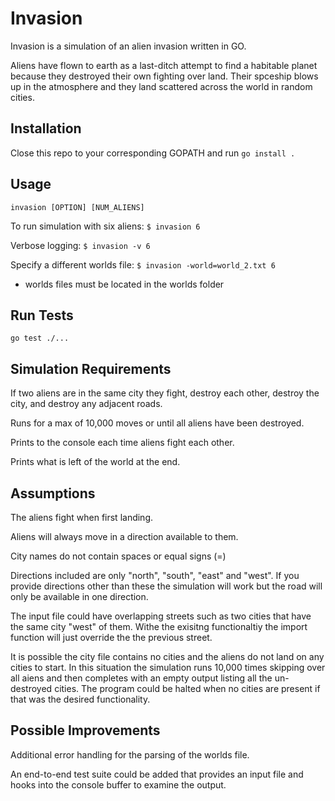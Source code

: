 # Invasion

Invasion is a simulation of an alien invasion written in GO.

Aliens have flown to earth as a last-ditch attempt to find a habitable planet because they destroyed their own fighting over land. Their spceship blows up in the atmosphere and they land scattered across the world in random cities.

## Installation

Close this repo to your corresponding GOPATH and run `go install .`

## Usage

`invasion [OPTION] [NUM_ALIENS]`

To run simulation with six aliens: `$ invasion 6`

Verbose logging: `$ invasion -v 6`

Specify a different worlds file: `$ invasion -world=world_2.txt 6`

* worlds files must be located in the worlds folder

## Run Tests

`go test ./...`

## Simulation Requirements

If two aliens are in the same city they fight, destroy each other, destroy the city, and destroy any adjacent roads.

Runs for a max of 10,000 moves or until all aliens have been destroyed.

Prints to the console each time aliens fight each other.

Prints what is left of the world at the end.

## Assumptions

The aliens fight when first landing.

Aliens will always move in a direction available to them.

City names do not contain spaces or equal signs (=)

Directions included are only "north", "south", "east" and "west". If you provide directions other than these the simulation will work but the road will only be available in one direction.

The input file could have overlapping streets such as two cities that have the same city "west" of them. Withe the exisitng functionaltiy the import function will just override the the previous street.

It is possible the city file contains no cities and the aliens do not land on any cities to start. In this situation the simulation runs 10,000 times skipping over all aiens and then completes with an empty output listing all the un-destroyed cities. The program could be halted when no cities are present if that was the desired functionality.

## Possible Improvements

Additional error handling for the parsing of the worlds file.

An end-to-end test suite could be added that provides an input file and hooks into the console buffer to examine the output.
